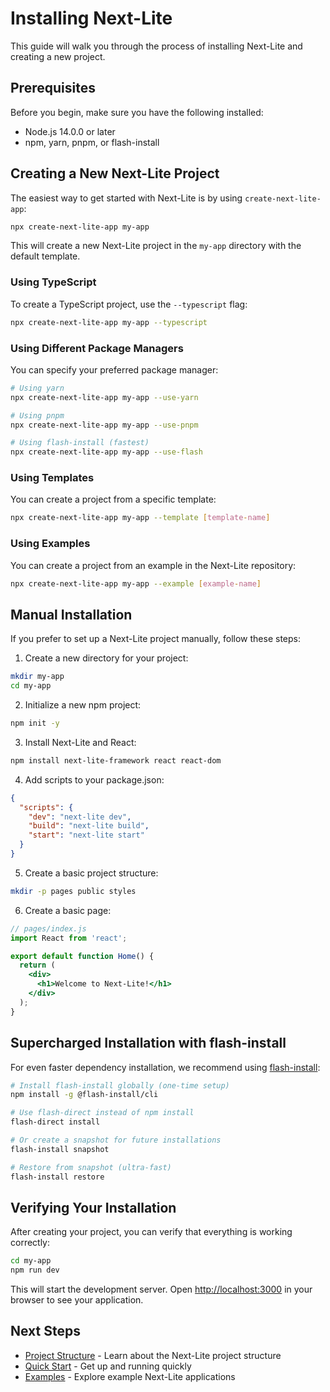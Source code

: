 # Installing Next-Lite

This guide will walk you through the process of installing Next-Lite and creating a new project.

## Prerequisites

Before you begin, make sure you have the following installed:

- Node.js 14.0.0 or later
- npm, yarn, pnpm, or flash-install

## Creating a New Next-Lite Project

The easiest way to get started with Next-Lite is by using `create-next-lite-app`:

```bash
npx create-next-lite-app my-app
```

This will create a new Next-Lite project in the `my-app` directory with the default template.

### Using TypeScript

To create a TypeScript project, use the `--typescript` flag:

```bash
npx create-next-lite-app my-app --typescript
```

### Using Different Package Managers

You can specify your preferred package manager:

```bash
# Using yarn
npx create-next-lite-app my-app --use-yarn

# Using pnpm
npx create-next-lite-app my-app --use-pnpm

# Using flash-install (fastest)
npx create-next-lite-app my-app --use-flash
```

### Using Templates

You can create a project from a specific template:

```bash
npx create-next-lite-app my-app --template [template-name]
```

### Using Examples

You can create a project from an example in the Next-Lite repository:

```bash
npx create-next-lite-app my-app --example [example-name]
```

## Manual Installation

If you prefer to set up a Next-Lite project manually, follow these steps:

1. Create a new directory for your project:

```bash
mkdir my-app
cd my-app
```

2. Initialize a new npm project:

```bash
npm init -y
```

3. Install Next-Lite and React:

```bash
npm install next-lite-framework react react-dom
```

4. Add scripts to your package.json:

```json
{
  "scripts": {
    "dev": "next-lite dev",
    "build": "next-lite build",
    "start": "next-lite start"
  }
}
```

5. Create a basic project structure:

```bash
mkdir -p pages public styles
```

6. Create a basic page:

```jsx
// pages/index.js
import React from 'react';

export default function Home() {
  return (
    <div>
      <h1>Welcome to Next-Lite!</h1>
    </div>
  );
}
```

## Supercharged Installation with flash-install

For even faster dependency installation, we recommend using [flash-install](https://www.npmjs.com/package/@flash-install/cli):

```bash
# Install flash-install globally (one-time setup)
npm install -g @flash-install/cli

# Use flash-direct instead of npm install
flash-direct install

# Or create a snapshot for future installations
flash-install snapshot

# Restore from snapshot (ultra-fast)
flash-install restore
```

## Verifying Your Installation

After creating your project, you can verify that everything is working correctly:

```bash
cd my-app
npm run dev
```

This will start the development server. Open [http://localhost:3000](http://localhost:3000) in your browser to see your application.

## Next Steps

- [Project Structure](./project-structure.md) - Learn about the Next-Lite project structure
- [Quick Start](./quick-start.md) - Get up and running quickly
- [Examples](../../examples) - Explore example Next-Lite applications
